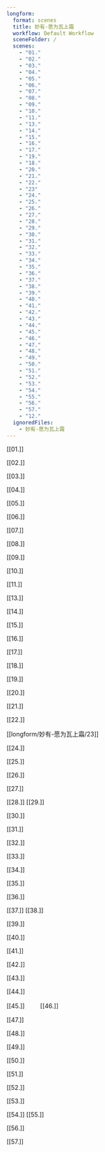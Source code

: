 ```yaml
---
longform:
  format: scenes
  title: 妙有-愿为瓦上霜
  workflow: Default Workflow
  sceneFolder: /
  scenes:
    - "01."
    - "02."
    - "03."
    - "04."
    - "05."
    - "06."
    - "07."
    - "08."
    - "09."
    - "10."
    - "11."
    - "13."
    - "14."
    - "15."
    - "16."
    - "17."
    - "19."
    - "18."
    - "20."
    - "21."
    - "22."
    - "23"
    - "24."
    - "25."
    - "26."
    - "27."
    - "28."
    - "29."
    - "30."
    - "31."
    - "32."
    - "33."
    - "34."
    - "35."
    - "36."
    - "37."
    - "38."
    - "39."
    - "40."
    - "41."
    - "42."
    - "43."
    - "44."
    - "45."
    - "46."
    - "47."
    - "48."
    - "49."
    - "50."
    - "51."
    - "52."
    - "53."
    - "54."
    - "55."
    - "56."
    - "57."
    - "12."
  ignoredFiles:
    - 妙有-愿为瓦上霜
---
```



[[01.]]

[[02.]]

[[03.]]

[[04.]]

[[05.]]

[[06.]]

[[07.]]

[[08.]]

[[09.]]

[[10.]]

[[11.]]

[[13.]]

[[14.]]

[[15.]]

[[16.]]

[[17.]]


[[18.]]

[[19.]]

[[20.]]

[[21.]]

[[22.]]

[[longform/妙有-愿为瓦上霜/23]]

[[24.]]

[[25.]]

[[26.]]

[[27.]]

[[28.]]
[[29.]]

[[30.]]

[[31.]]

[[32.]]

[[33.]]

[[34.]]

[[35.]]

[[36.]]

[[37.]]
[[38.]]

[[39.]]

[[40.]]

[[41.]]

[[42.]]

[[43.]]

[[44.]]

[[45.]]
　　
[[46.]]

[[47.]]

[[48.]]

[[49.]]

[[50.]]

[[51.]]

[[52.]]

[[53.]]

[[54.]]
[[55.]]

  

[[56.]] 
  

[[57.]]